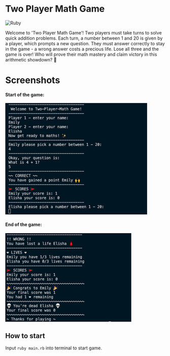 # Two Player Math Game
![Ruby](https://img.shields.io/badge/Ruby-CC342D?style=for-the-badge&logo=ruby&logoColor=white)

Welcome to 'Two Player Math Game'! Two players must take turns to solve quick addition problems. Each turn, a number between 1 and 20 is given by a player, which prompts a new question. They must answer correctly to stay in the game - a wrong answer costs a precious life. Lose all three and the game is over! Who will prove their math mastery and claim victory in this arithmetic showdown? 💪

# Screenshots
#### Start of the game:
!["Screenshot of home-page"](./screenshots/Start-Game.png)
#### End of the game:
!["Screenshot of home-page"](./screenshots/End-Game.png)

## How to start
Input `ruby main.rb` into terminal to start game.

